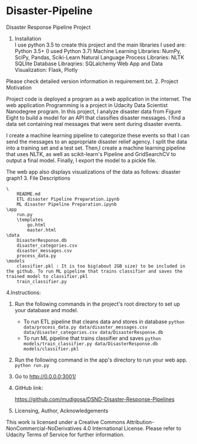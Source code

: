 # Disaster-Pipeline
Disaster Response Pipeline Project 

1. Installation  
I use python 3.5 to create this project and the main libraries I used are:     
    Python 3.5+ (I used Python 3.7)
    Machine Learning Libraries: NumPy, SciPy, Pandas, Sciki-Learn
    Natural Language Process Libraries: NLTK
    SQLlite Database Libraqries: SQLalchemy
    Web App and Data Visualization: Flask, Plotly

Please check detailed version information in requirement.txt.
2. Project Motivation

Project code is deployed a program as a web application in the internet. The web application Programming is a project in Udacity Data Scientist Nanodegree program. In this project, I analyze disaster data from Figure Eight to build a model for an API that classifies disaster messages. I find a data set containing real messages that were sent during disaster events.

I create a machine learning pipeline to categorize these events so that I can send the messages to an appropriate disaster relief agency. I split the data into a training set and a test set. Then,I create a machine learning pipeline that uses NLTK, as well as scikit-learn's Pipeline and GridSearchCV to output a final model. Finally, I export the model to a pickle file.

 The web app also displays visualizations of the data as follows: disaster graph1
3. File Descriptions

    \
        README.md
        ETL disaster Pipeline Preparation.ipynb
        ML disaster Pipeline Preparation.ipynb
    \app
        run.py
        \templates
            go.html
            master.html
    \data
        DisasterResponse.db
        disaster_categories.csv
        disaster_messages.csv
        process_data.py
    \models
        classifier.pkl : It is too big(about 2GB size) to be included in the github. To run ML pipeline that trains classifier and saves the trained model to classifier.pkl
        train_classifier.py

4.Instructions:

 1. Run the following commands in the project's root directory to set up your database and model.

     - To run ETL pipeline that cleans data and stores in database
         `python data/process_data.py data/disaster_messages.csv data/disaster_categories.csv data/DisasterResponse.db`
     - To run ML pipeline that trains classifier and saves
         `python models/train_classifier.py data/DisasterResponse.db models/classifier.pkl`

 2. Run the following command in the app's directory to run your web app.
     `python run.py`

 3. Go to http://0.0.0.0:3001/

5. GitHub link:

    https://github.com/mudigosa/DSND-Disaster-Response-Pipelines

6. Licensing, Author, Acknowledgements

This work is licensed under a Creative Commons Attribution-NonCommercial-NoDerivatives 4.0 International License. Please refer to Udacity Terms of Service for further information.
